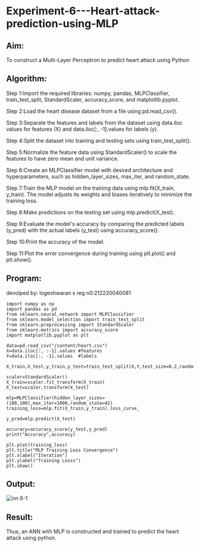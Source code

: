 # Experiment-6---Heart-attack-prediction-using-MLP
## Aim:

 To construct a  Multi-Layer Perceptron to predict heart attack using Python
## Algorithm:
Step 1:Import the required libraries: numpy, pandas, MLPClassifier, train_test_split, StandardScaler, accuracy_score, and matplotlib.pyplot.<br>

Step 2:Load the heart disease dataset from a file using pd.read_csv().<br>

Step 3:Separate the features and labels from the dataset using data.iloc values for features (X) and data.iloc[:, -1].values for labels (y).<br>

Step 4:Split the dataset into training and testing sets using train_test_split().<br>

Step 5:Normalize the feature data using StandardScaler() to scale the features to have zero mean and unit variance.<br>

Step 6:Create an MLPClassifier model with desired architecture and hyperparameters, such as hidden_layer_sizes, max_iter, and random_state.<br>

Step 7:Train the MLP model on the training data using mlp.fit(X_train, y_train). The model adjusts its weights and biases iteratively to minimize the training loss.<br>

Step 8:Make predictions on the testing set using mlp.predict(X_test).<br>

Step 9:Evaluate the model's accuracy by comparing the predicted labels (y_pred) with the actual labels (y_test) using accuracy_score().<br>

Step 10:Print the accuracy of the model.<br>

Step 11:Plot the error convergence during training using plt.plot() and plt.show().<br>

## Program:
devolped by: logeshwaran s
reg n0:212220040081
```
import numpy as np
import pandas as pd 
from sklearn.neural_network import MLPClassifier 
from sklearn.model_selection import train_test_split
from sklearn.preprocessing import StandardScaler 
from sklearn.metrics import accuracy_score
import matplotlib.pyplot as plt

data=pd.read_csv("/content/heart.csv")
X=data.iloc[:, :-1].values #features 
Y=data.iloc[:, -1].values  #labels 

X_train,X_test,y_train,y_test=train_test_split(X,Y,test_size=0.2,random_state=42)

scaler=StandardScaler()
X_train=scaler.fit_transform(X_train)
X_test=scaler.transform(X_test)

mlp=MLPClassifier(hidden_layer_sizes=(100,100),max_iter=1000,random_state=42)
training_loss=mlp.fit(X_train,y_train).loss_curve_

y_pred=mlp.predict(X_test)

accuracy=accuracy_score(y_test,y_pred)
print("Accuracy",accuracy)

plt.plot(training_loss)
plt.title("MLP Training Loss Convergence")
plt.xlabel("Iteration")
plt.ylabel("Training Losss")
plt.show()

```


## Output:

![nn 6-1](https://github.com/yashaswimitta/Experiment-6---Heart-attack-prediction-using-MLP/assets/94619247/941ce1a9-e8da-4b63-9573-5e694e82afb0)


## Result:
Thus, an ANN with MLP is constructed and trained to predict the heart attack using python.
     

